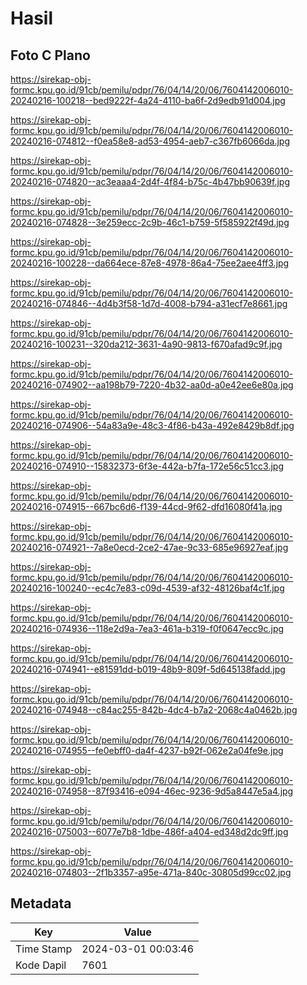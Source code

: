 # Hasil

## Foto C Plano

https://sirekap-obj-formc.kpu.go.id/91cb/pemilu/pdpr/76/04/14/20/06/7604142006010-20240216-100218--bed9222f-4a24-4110-ba6f-2d9edb91d004.jpg

https://sirekap-obj-formc.kpu.go.id/91cb/pemilu/pdpr/76/04/14/20/06/7604142006010-20240216-074812--f0ea58e8-ad53-4954-aeb7-c367fb6066da.jpg

https://sirekap-obj-formc.kpu.go.id/91cb/pemilu/pdpr/76/04/14/20/06/7604142006010-20240216-074820--ac3eaaa4-2d4f-4f84-b75c-4b47bb90639f.jpg

https://sirekap-obj-formc.kpu.go.id/91cb/pemilu/pdpr/76/04/14/20/06/7604142006010-20240216-074828--3e259ecc-2c9b-46c1-b759-5f585922f49d.jpg

https://sirekap-obj-formc.kpu.go.id/91cb/pemilu/pdpr/76/04/14/20/06/7604142006010-20240216-100228--da664ece-87e8-4978-86a4-75ee2aee4ff3.jpg

https://sirekap-obj-formc.kpu.go.id/91cb/pemilu/pdpr/76/04/14/20/06/7604142006010-20240216-074846--4d4b3f58-1d7d-4008-b794-a31ecf7e8661.jpg

https://sirekap-obj-formc.kpu.go.id/91cb/pemilu/pdpr/76/04/14/20/06/7604142006010-20240216-100231--320da212-3631-4a90-9813-f670afad9c9f.jpg

https://sirekap-obj-formc.kpu.go.id/91cb/pemilu/pdpr/76/04/14/20/06/7604142006010-20240216-074902--aa198b79-7220-4b32-aa0d-a0e42ee6e80a.jpg

https://sirekap-obj-formc.kpu.go.id/91cb/pemilu/pdpr/76/04/14/20/06/7604142006010-20240216-074906--54a83a9e-48c3-4f86-b43a-492e8429b8df.jpg

https://sirekap-obj-formc.kpu.go.id/91cb/pemilu/pdpr/76/04/14/20/06/7604142006010-20240216-074910--15832373-6f3e-442a-b7fa-172e56c51cc3.jpg

https://sirekap-obj-formc.kpu.go.id/91cb/pemilu/pdpr/76/04/14/20/06/7604142006010-20240216-074915--667bc6d6-f139-44cd-9f62-dfd16080f41a.jpg

https://sirekap-obj-formc.kpu.go.id/91cb/pemilu/pdpr/76/04/14/20/06/7604142006010-20240216-074921--7a8e0ecd-2ce2-47ae-9c33-685e96927eaf.jpg

https://sirekap-obj-formc.kpu.go.id/91cb/pemilu/pdpr/76/04/14/20/06/7604142006010-20240216-100240--ec4c7e83-c09d-4539-af32-48126baf4c1f.jpg

https://sirekap-obj-formc.kpu.go.id/91cb/pemilu/pdpr/76/04/14/20/06/7604142006010-20240216-074936--118e2d9a-7ea3-461a-b319-f0f0647ecc9c.jpg

https://sirekap-obj-formc.kpu.go.id/91cb/pemilu/pdpr/76/04/14/20/06/7604142006010-20240216-074941--e81591dd-b019-48b9-809f-5d645138fadd.jpg

https://sirekap-obj-formc.kpu.go.id/91cb/pemilu/pdpr/76/04/14/20/06/7604142006010-20240216-074948--c84ac255-842b-4dc4-b7a2-2068c4a0462b.jpg

https://sirekap-obj-formc.kpu.go.id/91cb/pemilu/pdpr/76/04/14/20/06/7604142006010-20240216-074955--fe0ebff0-da4f-4237-b92f-062e2a04fe9e.jpg

https://sirekap-obj-formc.kpu.go.id/91cb/pemilu/pdpr/76/04/14/20/06/7604142006010-20240216-074958--87f93416-e094-46ec-9236-9d5a8447e5a4.jpg

https://sirekap-obj-formc.kpu.go.id/91cb/pemilu/pdpr/76/04/14/20/06/7604142006010-20240216-075003--6077e7b8-1dbe-486f-a404-ed348d2dc9ff.jpg

https://sirekap-obj-formc.kpu.go.id/91cb/pemilu/pdpr/76/04/14/20/06/7604142006010-20240216-074803--2f1b3357-a95e-471a-840c-30805d99cc02.jpg


## Metadata

| Key        | Value               |
| ---------- | ------------------- |
| Time Stamp | 2024-03-01 00:03:46 |
| Kode Dapil | 7601                |



